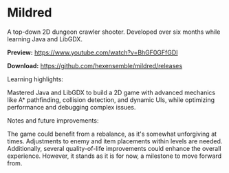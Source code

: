 # Mildred

A top-down 2D dungeon crawler shooter. Developed over six months while learning Java and LibGDX.

**Preview:** https://www.youtube.com/watch?v=BhGF0GFfGDI

**Download:** https://github.com/hexensemble/mildred/releases

Learning highlights:

Mastered Java and LibGDX to build a 2D game with advanced mechanics like A* pathfinding, collision detection, and dynamic UIs, while optimizing performance and debugging complex issues.

Notes and future improvements:

The game could benefit from a rebalance, as it's somewhat unforgiving at times. Adjustments to enemy and item placements within levels are needed. Additionally, several quality-of-life improvements could enhance the overall experience. However, it stands as it is for now, a milestone to move forward from.
